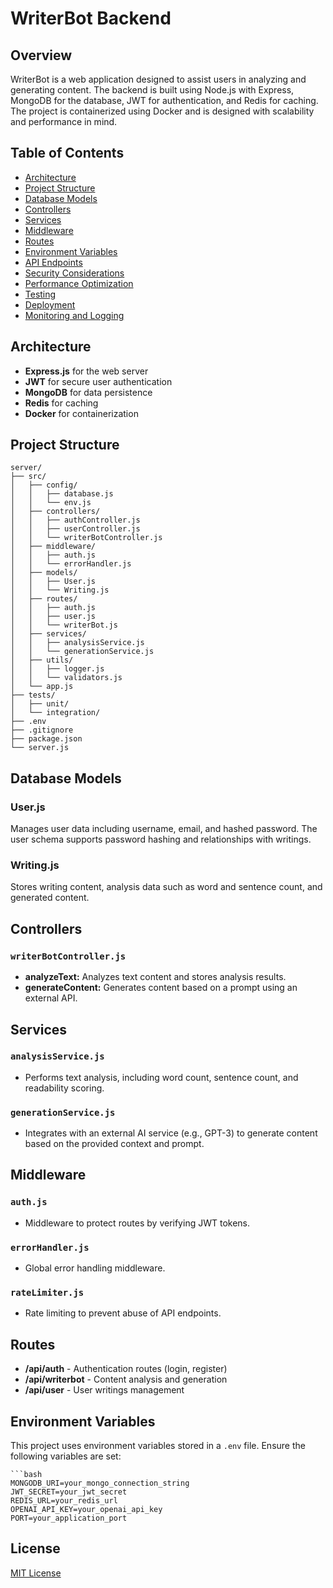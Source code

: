 # WriterBot Backend

## Overview

WriterBot is a web application designed to assist users in analyzing and generating content. The backend is built using Node.js with Express, MongoDB for the database, JWT for authentication, and Redis for caching. The project is containerized using Docker and is designed with scalability and performance in mind.

## Table of Contents
- [Architecture](#architecture)
- [Project Structure](#project-structure)
- [Database Models](#database-models)
- [Controllers](#controllers)
- [Services](#services)
- [Middleware](#middleware)
- [Routes](#routes)
- [Environment Variables](#environment-variables)
- [API Endpoints](#api-endpoints)
- [Security Considerations](#security-considerations)
- [Performance Optimization](#performance-optimization)
- [Testing](#testing)
- [Deployment](#deployment)
- [Monitoring and Logging](#monitoring-and-logging)

## Architecture

- **Express.js** for the web server
- **JWT** for secure user authentication
- **MongoDB** for data persistence
- **Redis** for caching
- **Docker** for containerization

## Project Structure

    
    server/
    ├── src/
    │   ├── config/
    │   │   ├── database.js
    │   │   └── env.js
    │   ├── controllers/
    │   │   ├── authController.js
    │   │   ├── userController.js
    │   │   └── writerBotController.js
    │   ├── middleware/
    │   │   ├── auth.js
    │   │   └── errorHandler.js
    │   ├── models/
    │   │   ├── User.js
    │   │   └── Writing.js
    │   ├── routes/
    │   │   ├── auth.js
    │   │   ├── user.js
    │   │   └── writerBot.js
    │   ├── services/
    │   │   ├── analysisService.js
    │   │   └── generationService.js
    │   ├── utils/
    │   │   ├── logger.js
    │   │   └── validators.js
    │   └── app.js
    ├── tests/
    │   ├── unit/
    │   └── integration/
    ├── .env
    ├── .gitignore
    ├── package.json
    └── server.js


## Database Models

### User.js
Manages user data including username, email, and hashed password. The user schema supports password hashing and relationships with writings.

### Writing.js
Stores writing content, analysis data such as word and sentence count, and generated content.

## Controllers

### `writerBotController.js`
- **analyzeText:** Analyzes text content and stores analysis results.
- **generateContent:** Generates content based on a prompt using an external API.

## Services

### `analysisService.js`
- Performs text analysis, including word count, sentence count, and readability scoring.

### `generationService.js`
- Integrates with an external AI service (e.g., GPT-3) to generate content based on the provided context and prompt.

## Middleware

### `auth.js`
- Middleware to protect routes by verifying JWT tokens.

### `errorHandler.js`
- Global error handling middleware.

### `rateLimiter.js`
- Rate limiting to prevent abuse of API endpoints.

## Routes

- **/api/auth** - Authentication routes (login, register)
- **/api/writerbot** - Content analysis and generation
- **/api/user** - User writings management

## Environment Variables

This project uses environment variables stored in a `.env` file. Ensure the following variables are set:

    ```bash
    MONGODB_URI=your_mongo_connection_string
    JWT_SECRET=your_jwt_secret
    REDIS_URL=your_redis_url
    OPENAI_API_KEY=your_openai_api_key
    PORT=your_application_port



## License
[MIT License](LICENSE)


